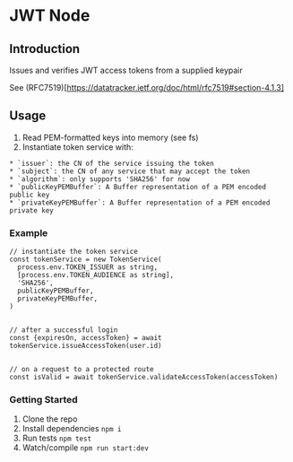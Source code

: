 # JWT Node

## Introduction

  Issues and verifies JWT access tokens from a supplied keypair

  See (RFC7519)[https://datatracker.ietf.org/doc/html/rfc7519#section-4.1.3]

## Usage

  1. Read PEM-formatted keys into memory (see fs)
  2. Instantiate token service with:

    * `issuer`: the CN of the service issuing the token
    * `subject`: the CN of any service that may accept the token
    * `algorithm`: only supports 'SHA256' for now
    * `publicKeyPEMBuffer`: A Buffer representation of a PEM encoded public key
    * `privateKeyPEMBuffer`: A Buffer representation of a PEM encoded private key

### Example

  ```
  // instantiate the token service
  const tokenService = new TokenService(
    process.env.TOKEN_ISSUER as string,
    [process.env.TOKEN_AUDIENCE as string],
    'SHA256',
    publicKeyPEMBuffer,
    privateKeyPEMBuffer,
  )

  ```

  ```

  // after a successful login
  const {expiresOn, accessToken} = await tokenService.issueAccessToken(user.id)

  ```

  ```

  // on a request to a protected route
  const isValid = await tokenService.validateAccessToken(accessToken)

  ```

### Getting Started

  1. Clone the repo
  2. Install dependencies `npm i`
  3. Run tests `npm test`
  4. Watch/compile `npm run start:dev`
